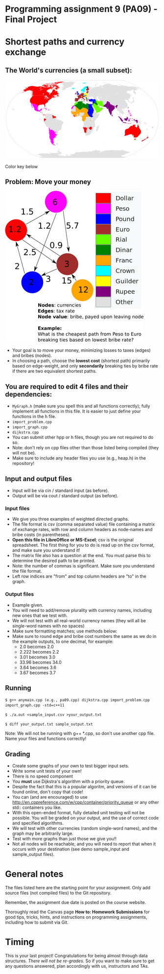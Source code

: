 Programming assignment 9 (PA09) - Final Project
==============================

# Shortest paths and currency exchange

## The World's currencies (a small subset):
![Currency locations](./images/names.png)

Color key below

## Problem: Move your money
![Problem](./images/graph.png)

* Your goal is to move your money, minimizing losses to taxes (edges) and bribes (nodes).
* In choosing a path, choose the **lowest cost** (shortest path) primarily based on edge-weight, and only **secondarily** breaking ties by bribe rate if there are two equivalent shortest paths.

## You are required to edit 4 files and their dependencies:
* `MyGraph.h` (make sure you spell this and all functions correctly);
fully implement all functions in this file.
It is easier to just define your functions in the h file.
* `import_problem.cpp`
* `import_graph.cpp`
* `dijkstra.cpp`
* You can submit other hpp or h files, though you are not required to do so.
* Note: don't rely on cpp files other than those listed being compiled (they will not be).
* Make sure to include any header files you use (e.g., heap.h) in the repository!

## Input and output files
* Input will be via cin / standard input (as before).
* Output will be via cout / standard output (as before).

### Input files
* We give you three examples of weighted directed graphs.
* The file format is csv (comma separated value) file containing a matrix of exchange rates, with row and column headers as node-names and bribe costs (in parentheses).
* **Open this file in LibreOffice or MS-Excel**;
csv is the original spreadsheet. The first thing for you to do is read up on the csv format, and make sure you understand it!
* The matrix file also has a question at the end.
You must parse this to determine the desired path to be printed.
* Note: the number of commas is significant. Make sure you understand the file format.
* Left row indices are "from" and top column headers are "to" in the graph.

### Output files
* Example given.
* You will need to add/remove plurality with currency names, including new ones that we test with.
* We will not test with all real-world currency names (they will all be single-word names with no spaces)
* Make sure formatting matches; use methods below:
* Make sure to round edge and bribe cost numbers the same as we do in the example outputs, to one decimal, for example:
    * 2.0 becomes 2.0
    * 2.222 becomes 2.2
    * 3.01 becomes 3.0
    * 33.96 becomes 34.0
    * 3.64 becomes 3.6
    * 3.67 becomes 3.7

## Running
`$ g++ anymain.cpp (e.g., pa09.cpp) dijkstra.cpp import_problem.cpp import_graph.cpp -std=c++11`

`$ ./a.out <sample_input.csv >your_output.txt`

`$ diff your_output.txt sample_output.txt`

Note: We will not be running with g++ *.cpp, so don't use another cpp file.
Name your files and functions correctly!

## Grading
* Create some graphs of your own to test bigger input sets.
* Write some unit tests of your own!
* There is no speed component
* You **must** use Dijkstra's algorithm with a priority queue.
* Despite the fact that this is a popular algoritm, and versions of it can be found online, don't copy that code!
* You can (and are encouraged) to use http://en.cppreference.com/w/cpp/container/priority_queue or any other std:: containers you like.
* With this open-ended format, fully detailed unit testing will not be possible.
You will be graded on your output, and the use of correct code and specified algorithms.
* We will test with other currencies (random single-word names), and the graph may be arbitrarily large.
* Test with more graphs than just those we give you!!
* Not all nodes will be reachable, and you will need to report that when it occurs with your destination (see demo sample_input and sample_output files).

# General notes
The files listed here are the starting point for your assignment.
Only add source files (not compiled files) to the Git repository.

Remember, the assignment due date is posted on the course website.

Thoroughly read the Canvas page **How to: Homework Submissions** for good tips, tricks, hints, and instructions on programming assignments, including how to submit via Git.

# Timing
This is your last project! Congratulations for being almost through data structures. *There will not be re-grades.* So if you want to make sure to get any questions answered, plan accordingly with us, instructors and TAs.
